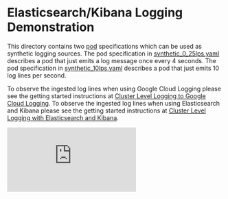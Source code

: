 # Elasticsearch/Kibana Logging Demonstration
This directory contains two [pod](http://releases.k8s.io/HEAD/examples/logging-demo/../../docs/pods.md) specifications which can be used as synthetic
logging sources. The pod specification in [synthetic_0_25lps.yaml](http://releases.k8s.io/HEAD/examples/logging-demo/synthetic_0_25lps.yaml)
describes a pod that just emits a log message once every 4 seconds. The pod specification in
[synthetic_10lps.yaml](http://releases.k8s.io/HEAD/examples/logging-demo/synthetic_10lps.yaml)
describes a pod that just emits 10 log lines per second.

To observe the ingested log lines when using Google Cloud Logging please see the getting
started instructions
at [Cluster Level Logging to Google Cloud Logging](http://releases.k8s.io/HEAD/examples/logging-demo//docs/getting-started-guides/logging.md).
To observe the ingested log lines when using Elasticsearch and Kibana please see the getting
started instructions
at [Cluster Level Logging with Elasticsearch and Kibana](http://releases.k8s.io/HEAD/examples/logging-demo//docs/getting-started-guides/logging-elasticsearch.md).


[![Analytics](https://kubernetes-site.appspot.com/UA-36037335-10/GitHub/examples/logging-demo/README.md?pixel)]()
